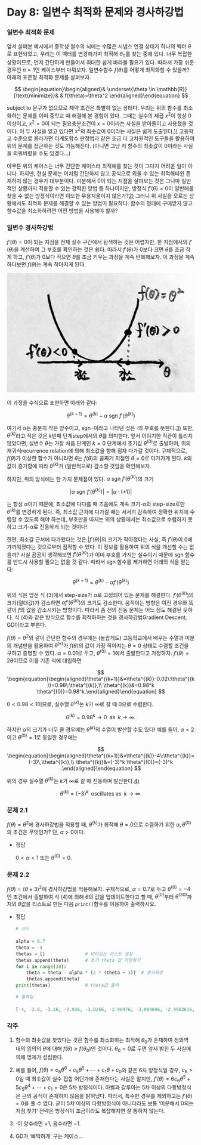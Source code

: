 # Day 8: 일변수 최적화 문제와 경사하강법

### 일변수 최적화 문제

앞서 살펴본 예시에서 중학생 철수의 뇌에는 수많은 시냅스 연결 상태가 하나의 벡터 $\theta$로 표현되었고, 우리는 이 벡터를 변경해가며 최적해 $\theta_0$를 찾는 중에 있다. 너무 복잡한 상황이므로, 먼저 간단하게 만들어서 최대한 쉽게 바라볼 필요가 있다. 따라서 가장 쉬운 경우인 $n=1$인 케이스부터 다뤄보자. 일변수함수 $f(\theta)$를 어떻게 최적화할 수 있을까? 아래의 표준형 최적화 문제를 살펴보자.

$$
\begin{equation}\begin{aligned}& \underset{\theta \in \mathbb{R}}{\text{minimize}}& & f(\theta)=\theta^2 \end{aligned}\end{equation}
$$

$\text{subject to}$ 문구가 없으므로 제약 조건은 특별히 없는 상태다. 우리는 위의 함수를 최소화하는 문제를 이미 중학교 때 해결해 본 경험이 있다. 그때는 실수의 제곱 $x^2$이 항상 $0$ 이상이고, $x^2=0$이 되는 필요충분조건이 $x=0$이라는 사실을 받아들이고 사용했을 것이다. 이 두 사실을 알고 있다면 $x^2$의 최솟값이 $0$이라는 사실은 쉽게 도출된다.[1)](../%EB%94%A5%EB%9F%AC%EB%8B%9D%EC%9D%98%20%EA%B8%B0%EC%B4%88%201324bd13f66146f98bdc8507e4170cc9.md) 고등학교 수준으로 올라가면 이계도함수 판정법과 같은 조금 더 고차원적인 도구들을 활용하여 위의 문제를 접근하는 것도 가능해진다. (아니면 그냥 저 함수의 최솟값이 $0$이라는 사실을 외워버렸을 수도 있겠다…)

아무튼 위의 케이스는 너무 간단한 케이스라 최적해를 찾는 것이 그다지 어려운 일이 아니다. 하지만, 현실 문제는 이처럼 간단하지 않고 공식으로 외울 수 있는 최적해따윈 존재하지 않는 경우가 대부분이다. 미분해서 $0$이 되는 지점을 살펴보는 것은 그나마 일반적인 상황까지 적용할 수 있는 강력한 방법 중 하나이지만, 방정식 $f'(\theta)=0$이 일반해를 찾을 수 없는 방정식이라면 이또한 무용지물이지 않은가?[2)](../%EB%94%A5%EB%9F%AC%EB%8B%9D%EC%9D%98%20%EA%B8%B0%EC%B4%88%201324bd13f66146f98bdc8507e4170cc9.md) 그러니 위 사실을 모르는 상황에서도 최적화 문제를 해결할 수 있는 방법이 필요하다. 함수의 형태에 구애받지 않고 함수값을 최소화하려면 어떤 방법을 사용해야 할까?

### 일변수 경사하강법

$f'(\theta)=0$이 되는 지점을 전체 실수 구간에서 탐색하는 것은 어렵지만, 한 지점에서의 $f'(\theta)$을 계산하여 그 부호를 확인하는 것은 쉽다. 따라서 $f'(\theta)$가 $0$보다 크면 $\theta$를 조금 작게 하고, $f'(\theta)$가 $0$보다 작으면 $\theta$를 조금 키우는 과정을 계속 반복해보자. 이 과정을 계속하다보면 $f(\theta)$는 계속 작아지게 된다.

![Untitled](Day%208%20%EC%9D%BC%EB%B3%80%EC%88%98%20%EC%B5%9C%EC%A0%81%ED%99%94%20%EB%AC%B8%EC%A0%9C%EC%99%80%20%EA%B2%BD%EC%82%AC%ED%95%98%EA%B0%95%EB%B2%95%20161f0f24f9318032a355d6c77b9562e5/Untitled.jpeg)

이 과정을 수식으로 표현하면 아래와 같다:

$$
\begin{equation}\theta^{(k+1)}=\theta^{(k)}-\alpha\:\text{sgn}\:f'(\theta^{(k)}) \end{equation}
$$

여기서 $\alpha$는 충분히 작은 양수이고, $\text{sgn} \;\cdot$이라고 나타낸 것은 $\cdot$의 부호를 뜻한다.[3)](../%EB%94%A5%EB%9F%AC%EB%8B%9D%EC%9D%98%20%EA%B8%B0%EC%B4%88%201324bd13f66146f98bdc8507e4170cc9.md) 또한, $\theta^{(k)}$라고 적은 것은 $k$번째 단계step에서의 $\theta$를 의미한다. 앞서 이야기한 직관이 틀리지 않았다면, 실변수 $\theta$는 가장 처음 단계인 $k=0$ 단계에서 초기값 $\theta^{(0)}$로 출발하여, 위의 재귀식recurrence relation에 의해 최소값을 향해 점차 다가갈 것이다. 구체적으로, $f(\theta)$가 이상한 함수가 아니라면 $\theta$는 $f(\theta)$의 골짜기 지점인 $\theta=0$로 다가가게 된다. $k$의 값이 증가함에 따라 $\theta^{(k)}$가 (일반적으로) 감소할 것임을 확인해보자.

하지만, 위의 방식에는 한 가지 문제점이 있다. $\alpha\:\text{sgn}\:f'(\theta^{(k)})$의 크기

$$
\left|\alpha\:\text{sgn}\:f'(\theta^{(k)})\right|=\left|\alpha \cdot(\pm1)\right|
$$

는 항상 $\alpha$이기 때문에, 최소값에 다다를 때 즈음에도 계속 크기-$\alpha$의 step-size로만 $\theta^{(k)}$를 변경하게 된다. 즉, 최소값 근처에 다가갈 때는 서서히 감속하여 정확한 위치에 수렴할 수 있도록 해야 하는데, 부호만을 따지는 위의 상황에서는 최소값으로 수렴하지 못하고 크기-$\alpha$로 진동하게 되는 것이다!

한편, 최소값 근처에 다가왔다는 것은 $|f'(\theta)|$의 크기가 작아졌다는 사실, 즉 $f'(\theta)$이 $0$에 가까워졌다는 것으로부터 짐작할 수 있다. 이 정보를 활용하여 위의 식을 개선할 수는 없을까? 사실 곰곰히 생각해보면 $f'(\theta^{(k)})$가 이미 부호를 가지는 실수이기 때문에 $\text{sgn}$ 함수를 반드시 사용할 필요는 없을 것 같다. 따라서 $\text{sgn}$ 함수를 제거하면 아래의 식을 얻는다:

$$
\begin{equation} \theta^{(k+1)}=\theta^{(k)}-\alpha f'(\theta^{(k)}) \end{equation}
$$

위의 식은 앞선 식 $(3)$에서 step-size가 $\alpha$로 고정되어 있는 문제를 해결한다. $f'(\theta^{(k)})$의 크기(절대값)가 감소하면 $\alpha f'(\theta^{(k)})$의 크기도 감소한다. 움직이는 방향은 이전 경우와 똑같이 $f$의 값을 감소시키는 방향이다. 따라서 좀 전의 진동 문제는 어느 정도 해결된 듯하다. 식 $(4)$와 같은 방식으로 함수를 최적화하는 것을 경사하강법Gradient Descent, GD이라고 부른다.

$f(\theta)=\theta^2$와 같이 간단한 함수의 경우에는 (놀랍게도) 고등학교에서 배우는 수열과 미분의 개념만을 활용하여 $\theta^{(k)}$가 $f(\theta)$의 값이 가장 작아지는 $\theta=0$ 상태로 수렴할 조건을 구하고 증명할 수 있다. $\alpha=0.01$로 두고, $\theta^{(0)}=1$에서 출발한다고 가정하자. $f'(\theta)=2\theta$이므로 이를 기존 식에 대입하면

$$
\begin{equation}\begin{aligned}\theta^{(k+1)}&=\theta^{(k)}-0.02\:\theta^{(k)}=0.98\:\theta^{(k)},\\ \theta^{(k)}&=0.98^k \theta^{(0)}=0.98^k.\end{aligned}\end{equation}
$$

$0<0.98<1$이므로, 실수열 $\theta^{(k)}$는 $k$가 $\infty$로 갈 때 $0$으로 수렴한다.

$$
\theta^{(k)}=0.98^k \rightarrow 0 \;\;\text{as}\;\; k\rightarrow \infty.
$$

하지만 $\alpha$의 크기가 너무 클 경우에는 $\theta^{(k)}$의 수열이 발산할 수도 있다! 예를 들어, $\alpha=2$이고 $\theta^{(0)}=1$로 동일한 경우에는

$$
\begin{equation}\begin{aligned}\theta^{(k+1)}&=\theta^{(k)}-4\:\theta^{(k)}=(-3)\,\theta^{(k)},\\ \theta^{(k)}&=(-3)^k \theta^{(0)}=(-3)^k .\end{aligned}\end{equation}
$$

위의 경우 실수열 $\theta^{(k)}$는 $k$가 $\infty$로 갈 때 진동하며 발산한다.[4)](../%EB%94%A5%EB%9F%AC%EB%8B%9D%EC%9D%98%20%EA%B8%B0%EC%B4%88%201324bd13f66146f98bdc8507e4170cc9.md)

$$
\theta^{(k)}=(-3)^k \;\;\text{oscillates as}\;\; k\rightarrow \infty.
$$

### 문제 2.1

$f(\theta)=\theta^2$에 경사하강법을 적용할 때,
$\theta^{(k)}$가 최적해 $\theta=0$으로 수렴하기 위한 $\alpha, \theta^{(0)}$의 조건은 무엇인가? 단, $\alpha>0$이다.

- 정답
    
    $0<\alpha<1$ 또는 $\theta^{(0)}=0.$
    

### 문제 2.2

$f(\theta)=(\theta+3)^2$에 경사하강법을 적용해보자.
구체적으로, $\alpha=0.7$로 두고 $\theta^{(0)}=-4$인 조건에서 출발하여 식 $(4)$에 의해 $\theta$의 값을 업데이트한다고 할 때,
$\theta^{(0)}$부터 $\theta^{(30)}$까지의 $\theta$값을 리스트로 만든 다음 `print()`함수를 이용하여 출력하시오.

- 정답
    
    ```python
    # 코드
    
    alpha = 0.7
    theta = -4
    thetas = []               # 비어있는 리스트 생성
    thetas.append(theta)      # 초기 theta 값 저장하기
    for i in range(30):
        theta = theta - alpha * (2 * (theta + 3))  # 경사하강
        thetas.append(theta)
    print(thetas)             # theta값 출력
    ```
    
    ```python
    # 출력값
    
    [-4, -2.6, -3.16, -2.936, -3.0256, -2.98976, -3.004096, -2.9983616, -3.00065536, -2.999737856, -3.0001048576000002, -2.9999580569599997, -3.000016777216, -2.9999932891136, -3.00000268435456, -2.999998926258176, -3.0000004294967297, -2.9999998282013083, -3.0000000687194768, -2.9999999725122093, -3.0000000109951164, -2.9999999956019536, -3.0000000017592185, -2.9999999992963127, -3.000000000281475, -2.99999999988741, -3.000000000045036, -2.9999999999819855, -3.000000000007206, -2.999999999997118, -3.000000000001153]
    ```
    

### 각주

1) 함수의 최솟값을 찾았다는 것은 함수를 최소화하는 최적해 $\theta_0$가 존재하여 정의역 내의 임의의 $\theta$에 대해 $f(\theta)\ge f(\theta_0)$인 것이다. $\theta_0=0$로 두면 앞서 밝힌 두 사실에 의해 명제가 성립한다.

2) 예를 들어, $f(\theta)=c_6\theta^6+c_5\theta^5+\cdots+c_1\theta+c_0$와 같은 $6$차 방정식일 경우, $c_6>0$일 때 최솟값이 실수 집합 어딘가에 존재한다는 사실은 알지만, $f'(\theta)=6c_6\theta^5+5c_5\theta^4+\cdots+c_1=0$은 $5$차 방정식이다. 아벨과 갈루아는 $5$차 이상의 다항방정식은 근의 공식이 존재하지 않음을 밝혀냈다. 따라서, 특수한 경우를 제외하고는 $f'(\theta)=0$을 풀 수 없다. 굳이 5차 이상의 다항방정식이 아니더라도 보통 ‘미분해서 $0$되는 지점 찾기’ 전략은 방정식이 조금이라도 복잡해지면 잘 통하지 않는다.

3) $\cdot$이 양수라면 $+1$, 음수라면 $-1$.

4) GD가 ‘삐딱하게’ 구는 케이스…